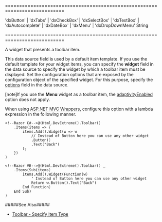 <!--**
/*-------------------------------------------
    Auto-generated file. Do not modify.
-------------------------------------------

**-->
===========================================================================
<!--acceptValues-->'dxButton' | 'dxTabs' | 'dxCheckBox' | 'dxSelectBox' | 'dxTextBox' | 'dxAutocomplete' | 'dxDateBox' | 'dxMenu' | 'dxDropDownMenu'<!--/acceptValues-->
<!--type-->String<!--/type-->
===========================================================================

<!--shortDescription-->
A widget that presents a toolbar item.
<!--/shortDescription-->

<!--fullDescription-->
This data source field is used by a default item template. If you use the default template for your widget items, you can specify the **widget** field in the data source to specify the widget by which a toolbar item must be displayed. Set the configuration options that are exposed by the configuration object of the specified widget. For this purpose, specify the [options](/Documentation/ApiReference/UI_Widgets/dxToolbar/Default_Item_Template/#options) field in the data source.

[note]If you use the **Menu** widget as a toolbar item, the [adaptivityEnabled](/Documentation/ApiReference/UI_Widgets/dxMenu/Configuration/#adaptivityEnabled) option does not apply.

When using [ASP.NET MVC Wrappers](/Documentation/Guide/ASP.NET_MVC_Wrappers/Fundamentals/), configure this option with a lambda expression in the following manner.

    <!--Razor C#-->@(Html.DevExtreme().Toolbar()
        .Items(items => {
            items.Add().Widget(w => w
                // Instead of Button here you can use any other widget
                .Button()
                .Text("Back")
            );
        })
    )

    <!--Razor VB-->@(Html.DevExtreme().Toolbar() _
        .Items(Sub(items)
            items.Add().Widget(Function(w)
                ' Instead of Button here you can use any other widget
                Return w.Button().Text("Back")
            End Function)
        End Sub)
    )

#####See Also#####
- [Toolbar - Specify Item Type](/Documentation/Guide/Widgets/Toolbar/Specify_Item_Type/)
<!--/fullDescription-->
